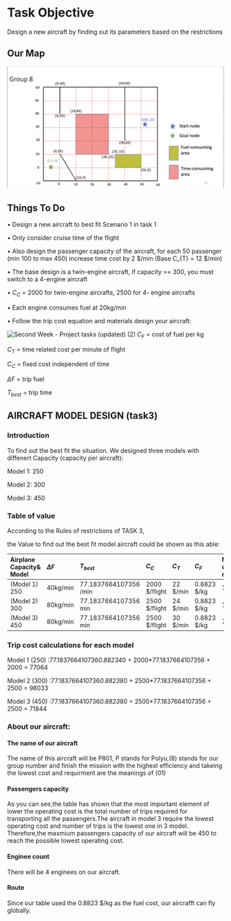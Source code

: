 # Task Objective
Design a new aircraft by finding out its parameters based on the restrictions

## Our Map
![map](https://github.com/Ken11514/AAE2004_t1_GP8/blob/main/images/map.png)

## Things To Do 
• Design a new aircraft to best fit Scenario 1 in task 1

• Only consider cruise time of the flight

• Also design the passenger capacity of the aircraft,
for each 50 passenger (min 100 to max 450) increase
time cost by 2 $/min (Base C_{T} = 12 $/min)

• The base design is a twin-engine aircraft, if capacity >= 300, you must switch to a 4-engine aircraft

•  $C_{C}$ = 2000 for twin-engine aircrafts, 2500 for 4-
engine aircrafts

• Each engine consumes fuel at 20kg/min

• Follow the trip cost equation and materials design your aircraft:

![Second Week - Project tasks (updated) (2)](https://user-images.githubusercontent.com/115149687/199167780-406fd27b-c9f5-4db3-a158-67522affaef7.jpg)
$C_{F}$ = cost of fuel per kg

$C_{T}$ = time related cost per minute of flight

$C_{C}$ = fixed cost independent of time

$\Delta F$ = trip fuel

$T_{best}$ = trip time

## AIRCRAFT MODEL DESIGN (task3)
###  Introduction
To find out the best fit the situation.  We designed three models with diffenert Capacity (capacity per aircraft): 

Model 1: 250  

Model 2: 300 

Model 3: 450

### Table of value

According to the Rules of restrictions of TASK 3, 

the Value to find out the best fit model aircraft could be shown as this able:

| Airplane Capacity& Model |    $\Delta F$  |$T_{best}$ |  $C_{C}$ |  $C_{T}$   |  $C_{F}$ | Number of trip required  |   Total cost  |
| :--------         | :------- | :------- |:---------  | :--------- |:--------   | :--------| :--------|
| (Model 1) 250 | 40kg/min        | 77.1837664107356 /min  | 2000  $/flight   |  22  $/min        | 0.8823  $/kg         | 12   | $77064 |
| (Model 2) 300|  80kg/min        | 77.1837664107356    min| 2500   $/flight       |  24  $/min        | 0.8823 $/kg          | 10   | $98003 |                
| (Model 3) 450|  80kg/min        | 77.1837664107356   min  | 2500  $/flight    |  30  $/min        | 0.8823  $/kg | 7    | $71844 |              

### Trip cost calculations for each model

Model 1 (250) :77.183766410736*0.8823*40 + 2000*77.1837664107356 + 2000 = 77064

Model 2 (300) :77.183766410736*0.8823*80 + 2500*77.1837664107356 + 2500 = 98033

Model 3 (450) :77.183766410736*0.8823*80 + 2500*77.1837664107356 + 2500 = 71844

### About our aircraft:
#### The name of our aircraft
The name of this aircraft will be P801, P stands for Polyu,(8) stands for our group number and finish the mission with the highest efficiency and takeing the lowest cost and requirment are the meanings of (01)
#### Passengers capacity
As you can see,the table has shown that the most important element of lower the operating cost is the total number of trips required for transporting all the passengers.The aircraft in model 3 require the lowest operating cost and number of trips is the lowest one in 3 model. Therefore,the maxmium passengers capacity of our aircraft will be 450 to reach the possible lowest operating cost.
#### Enginee count
There will be 4 enginees on our aircraft. 
#### Route
Since our table used the 0.8823 $/kg as the fuel cost, our aircrafft can fly globally.




